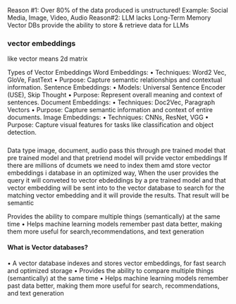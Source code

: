   Reason #1: Over 80% of the data produced is unstructured!
  Example: Social Media, Image, Video, Audio
  Reason#2: LLM lacks Long-Term Memory
  Vector DBs provide the ability to store & retrieve data for LLMs

### vector embeddings
like vector means 2d matrix


Types of Vector Embeddings
Word Embeddings:
• Techniques: Word2 Vec, GloVe, FastText
• Purpose: Capture semantic relationships and contextual information.
Sentence Embeddings:
• Models: Universal Sentence Encoder (USE), Skip Thought
• Purpose: Represent overall meaning and context of sentences.
Document Embeddings:
• Techniques: Doc2Vec, Paragraph Vectors
• Purpose: Capture semantic information and context of entire documents.
Image Embeddings:
• Techniques: CNNs, ResNet, VGG
• Purpose: Capture visual features for tasks like classification and object detection.


#####
Data type image, document, audio pass this through pre trained model that pre trained model and that pretriend model will prvide vector embeddings
If there are millions of dcumets we need to index them amd store vector embeddings i database in an optimized way, 
When the user provides the query it will conveted to vector ebdeddings by a pre trained model and that vector embedding will be sent into to the vector database to search for the matching vector embedding and it will provide the results. That result will be semantic 

Provides the ability to compare multiple things (semantically) at the same time • Helps machine learning models remember past data better, making them more useful for search,recommendations, and text generation

#### What is Vector databases?
• A vector database indexes and stores vector embeddings, for fast search and optimized storage
• Provides the ability to compare multiple things (semantically) at the same time
• Helps machine learning models remember past data better, making them more useful for search, recommendations, and text generation



